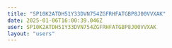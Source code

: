 ```yaml
---
title: "SP10K2ATDH51Y33DVN754ZGFRHFATGBP8J00VVXAK"
date: 2025-01-06T16:00:39.046Z
user: SP10K2ATDH51Y33DVN754ZGFRHFATGBP8J00VVXAK
layout: "users"
---
```

    